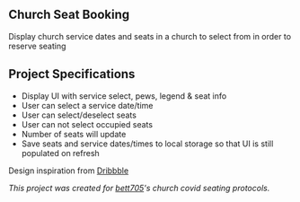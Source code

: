 ## Church Seat Booking

Display church service dates and seats in a church to select from in order to reserve seating

## Project Specifications

- Display UI with service select, pews, legend & seat info
- User can select a service date/time
- User can select/deselect seats
- User can not select occupied seats
- Number of seats will update
- Save seats and service dates/times to local storage so that UI is still populated on refresh

Design inspiration from [Dribbble](https://dribbble.com/shots/3628370-Movie-Seat-Booking)

*This project was created for [bett705](https://github.com/bett705)'s church covid seating protocols.*
